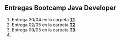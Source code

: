 ## Entregas Bootcamp Java Developer

1. Entrega 20/04 en la carpeta [**T1**](https://github.com/joaquinrajmilevich/BootcampEdu/tree/master/T1)
2. Entrega 02/05 en la carpeta [**T2**](https://github.com/joaquinrajmilevich/BootcampEdu/tree/master/T2)
3. Entrega 09/05 en la carpeta [**T3**](https://github.com/joaquinrajmilevich/BootcampEdu/tree/master/T3)
4.
